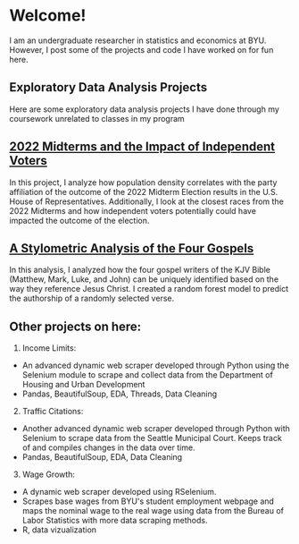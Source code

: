 # Welcome!

I am an undergraduate researcher in statistics and economics at BYU. However, I post some of the projects and code I have worked on for fun here.

## Exploratory Data Analysis Projects
Here are some exploratory data analysis projects I have done through my coursework unrelated to classes in my program

## [2022 Midterms and the Impact of Independent Voters](https://samleebyu.github.io/Midterms2022/MultimodalProject.html)
In this project, I analyze how population density correlates with the party affiliation of the outcome of the 2022 Midterm Election results in the U.S. House of Representatives.
Additionally, I look at the closest races from the 2022 Midterms and how independent voters potentially could have impacted the outcome of the election.

## [A Stylometric Analysis of the Four Gospels](https://samleebyu.github.io/CloserToChrist/CloserToChrist.pdf)
In this analysis, I analyzed how the four gospel writers of the KJV Bible (Matthew, Mark, Luke, and John) can be uniquely identified based on the way they reference Jesus Christ. I created a random forest model to predict the authorship of a randomly selected verse.

## Other projects on here:

1. Income Limits:
- An advanced dynamic web scraper developed through Python using the Selenium module to scrape and collect data from the Department of Housing and Urban Development
- Pandas, BeautifulSoup, EDA, Threads, Data Cleaning

2. Traffic Citations:
- Another advanced dynamic web scraper developed through Python with Selenium to scrape data from the Seattle Municipal Court. Keeps track of and compiles changes in the data over time.
- Pandas, BeautifulSoup, EDA, Data Cleaning

3. Wage Growth:
- A dynamic web scraper developed using RSelenium.
- Scrapes base wages from BYU's student employment webpage and maps the nominal wage to the real wage using data from the Bureau of Labor Statistics with more data scraping methods.
- R, data vizualization
